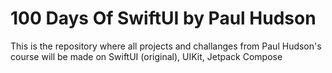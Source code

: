 # 100 Days Of SwiftUI by Paul Hudson
 This is the repository where all projects and challanges from Paul Hudson's course will be made on SwiftUI (original), UIKit, Jetpack Compose
